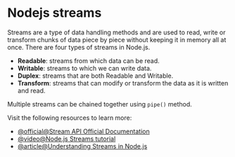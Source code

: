 # Nodejs streams

Streams are a type of data handling methods and are used to read, write or transform chunks of data piece by piece without keeping it in memory all at once. There are four types of streams in Node.js.

- **Readable**: streams from which data can be read.
- **Writable**: streams to which we can write data.
- **Duplex**: streams that are both Readable and Writable.
- **Transform**: streams that can modify or transform the data as it is written and read.

Multiple streams can be chained together using `pipe()` method.

Visit the following resources to learn more:

- [@official@Stream API Official Documentation](https://nodejs.org/api/stream.html)
- [@video@Node.js Streams tutorial](https://www.youtube.com/watch?v=GlybFFMXXmQ)
- [@article@Understanding Streams in Node.js](https://nodesource.com/blog/understanding-streams-in-nodejs)
